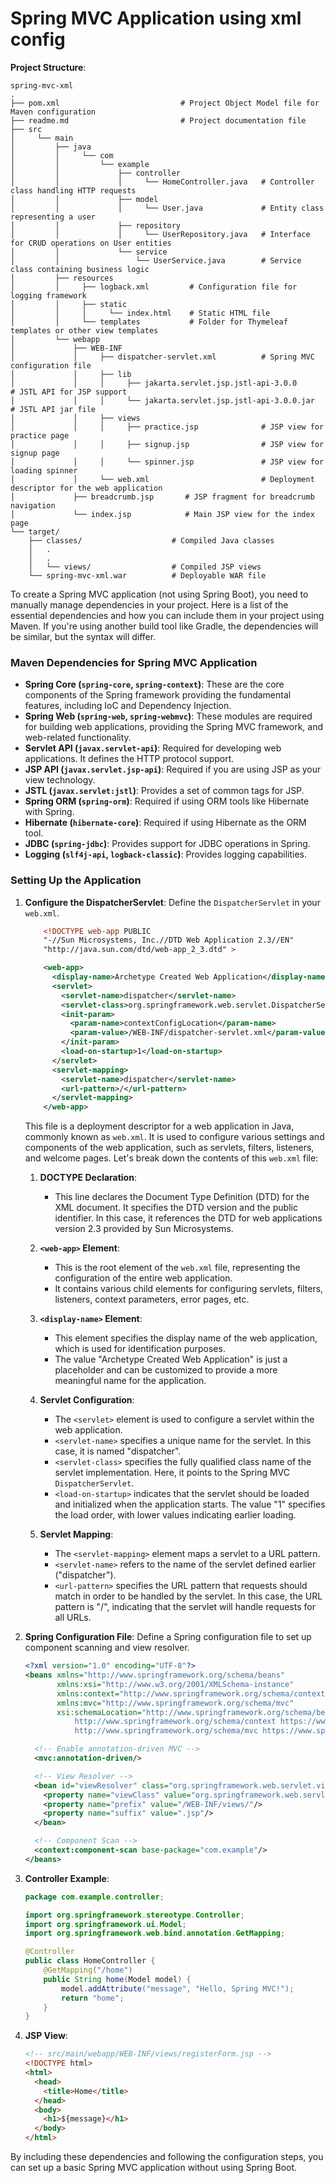 # Spring MVC Application using xml config

**Project Structure**:

```
spring-mvc-xml
.
├── pom.xml                           # Project Object Model file for Maven configuration
├── readme.md                         # Project documentation file
├── src
│     └── main
│         ├── java
│         │     └── com
│         │         └── example
│         │             ├── controller
│         │             │     └── HomeController.java   # Controller class handling HTTP requests
│         │             ├── model
│         │             │     └── User.java             # Entity class representing a user
│         │             ├── repository
│         │             │     └── UserRepository.java   # Interface for CRUD operations on User entities
│         │             └── service
│         │                 └── UserService.java        # Service class containing business logic
│         ├── resources
│         │     ├── logback.xml         # Configuration file for logging framework
│         │     ├── static
│         │     │     └── index.html    # Static HTML file
│         │     └── templates           # Folder for Thymeleaf templates or other view templates
│         └── webapp
│             ├── WEB-INF
│             │     ├── dispatcher-servlet.xml          # Spring MVC configuration file
│             │     ├── lib
│             │     │     ├── jakarta.servlet.jsp.jstl-api-3.0.0         # JSTL API for JSP support
│             │     │     └── jakarta.servlet.jsp.jstl-api-3.0.0.jar     # JSTL API jar file
│             │     ├── views
│             │     │     ├── practice.jsp              # JSP view for practice page
│             │     │     ├── signup.jsp                # JSP view for signup page
│             │     │     └── spinner.jsp               # JSP view for loading spinner
│             │     └── web.xml                         # Deployment descriptor for the web application
│             ├── breadcrumb.jsp       # JSP fragment for breadcrumb navigation
│             └── index.jsp            # Main JSP view for the index page
└── target/
    ├── classes/                    # Compiled Java classes
    │   .
    │   .
    │   └── views/                  # Compiled JSP views
    └── spring-mvc-xml.war          # Deployable WAR file
```

To create a Spring MVC application (not using Spring Boot), you need to manually manage dependencies in your project.
Here is a list of the essential dependencies and how you can include them in your project using Maven. If you're using
another build tool like Gradle, the dependencies will be similar, but the syntax will differ.

### Maven Dependencies for Spring MVC Application

- **Spring Core (`spring-core`, `spring-context`)**: These are the core components of the Spring framework providing the
  fundamental features, including IoC and Dependency Injection.
- **Spring Web (`spring-web`, `spring-webmvc`)**: These modules are required for building web applications, providing
  the Spring MVC framework, and web-related functionality.
- **Servlet API (`javax.servlet-api`)**: Required for developing web applications. It defines the HTTP protocol support.
- **JSP API (`javax.servlet.jsp-api`)**: Required if you are using JSP as your view technology.
- **JSTL (`javax.servlet:jstl`)**: Provides a set of common tags for JSP.
- **Spring ORM (`spring-orm`)**: Required if using ORM tools like Hibernate with Spring.
- **Hibernate (`hibernate-core`)**: Required if using Hibernate as the ORM tool.
- **JDBC (`spring-jdbc`)**: Provides support for JDBC operations in Spring.
- **Logging (`slf4j-api`, `logback-classic`)**: Provides logging capabilities.

### Setting Up the Application

1. **Configure the DispatcherServlet**: Define the `DispatcherServlet` in your `web.xml`.

   ```xml
       <!DOCTYPE web-app PUBLIC
       "-//Sun Microsystems, Inc.//DTD Web Application 2.3//EN"
       "http://java.sun.com/dtd/web-app_2_3.dtd" >

       <web-app>
         <display-name>Archetype Created Web Application</display-name>
         <servlet>
           <servlet-name>dispatcher</servlet-name>
           <servlet-class>org.springframework.web.servlet.DispatcherServlet</servlet-class>
           <init-param>
             <param-name>contextConfigLocation</param-name>
             <param-value>/WEB-INF/dispatcher-servlet.xml</param-value> <!-- Path to your Spring MVC configuration XML -->
           </init-param>
           <load-on-startup>1</load-on-startup>
         </servlet>
         <servlet-mapping>
           <servlet-name>dispatcher</servlet-name>
           <url-pattern>/</url-pattern>
         </servlet-mapping>
       </web-app>
   ```

   This file is a deployment descriptor for a web application in Java, commonly known as `web.xml`. It is used to
   configure various settings and components of the web application, such as servlets, filters, listeners, and welcome
   pages. Let's break down the contents of this `web.xml` file:

   1. **DOCTYPE Declaration**:

      - This line declares the Document Type Definition (DTD) for the XML document. It specifies the DTD version and
        the public identifier. In this case, it references the DTD for web applications version 2.3 provided by Sun
        Microsystems.

   2. **`<web-app>` Element**:

      - This is the root element of the `web.xml` file, representing the configuration of the entire web application.
      - It contains various child elements for configuring servlets, filters, listeners, context parameters, error
        pages, etc.

   3. **`<display-name>` Element**:

      - This element specifies the display name of the web application, which is used for identification purposes.
      - The value "Archetype Created Web Application" is just a placeholder and can be customized to provide a more
        meaningful name for the application.

   4. **Servlet Configuration**:

      - The `<servlet>` element is used to configure a servlet within the web application.
      - `<servlet-name>` specifies a unique name for the servlet. In this case, it is named "dispatcher".
      - `<servlet-class>` specifies the fully qualified class name of the servlet implementation. Here, it points to
        the Spring MVC `DispatcherServlet`.
      - `<load-on-startup>` indicates that the servlet should be loaded and initialized when the application starts.
        The value "1" specifies the load order, with lower values indicating earlier loading.

   5. **Servlet Mapping**:
      - The `<servlet-mapping>` element maps a servlet to a URL pattern.
      - `<servlet-name>` refers to the name of the servlet defined earlier ("dispatcher").
      - `<url-pattern>` specifies the URL pattern that requests should match in order to be handled by the servlet. In
        this case, the URL pattern is "/", indicating that the servlet will handle requests for all URLs.

2. **Spring Configuration File**: Define a Spring configuration file to set up component scanning and view resolver.

   ```xml
   <?xml version="1.0" encoding="UTF-8"?>
   <beans xmlns="http://www.springframework.org/schema/beans"
          xmlns:xsi="http://www.w3.org/2001/XMLSchema-instance"
          xmlns:context="http://www.springframework.org/schema/context"
          xmlns:mvc="http://www.springframework.org/schema/mvc"
          xsi:schemaLocation="http://www.springframework.org/schema/beans http://www.springframework.org/schema/beans/spring-beans.xsd
              http://www.springframework.org/schema/context https://www.springframework.org/schema/context/spring-context.xsd
              http://www.springframework.org/schema/mvc https://www.springframework.org/schema/mvc/spring-mvc.xsd">

     <!-- Enable annotation-driven MVC -->
     <mvc:annotation-driven/>

     <!-- View Resolver -->
     <bean id="viewResolver" class="org.springframework.web.servlet.view.InternalResourceViewResolver">
       <property name="viewClass" value="org.springframework.web.servlet.view.JstlView"/>
       <property name="prefix" value="/WEB-INF/views/"/>
       <property name="suffix" value=".jsp"/>
     </bean>

     <!-- Component Scan -->
     <context:component-scan base-package="com.example"/>
   </beans>
   ```

3. **Controller Example**:

   ```java
   package com.example.controller;

   import org.springframework.stereotype.Controller;
   import org.springframework.ui.Model;
   import org.springframework.web.bind.annotation.GetMapping;

   @Controller
   public class HomeController {
       @GetMapping("/home")
       public String home(Model model) {
           model.addAttribute("message", "Hello, Spring MVC!");
           return "home";
       }
   }
   ```

4. **JSP View**:

   ```html
   <!-- src/main/webapp/WEB-INF/views/registerForm.jsp -->
   <!DOCTYPE html>
   <html>
     <head>
       <title>Home</title>
     </head>
     <body>
       <h1>${message}</h1>
     </body>
   </html>
   ```

By including these dependencies and following the configuration steps, you can set up a basic Spring MVC application
without using Spring Boot.
